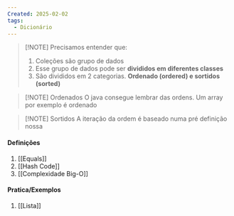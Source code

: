 ```yaml
---
Created: 2025-02-02
tags:
  - Dicionário
---
```



> [!NOTE] Precisamos entender que:
>1. Coleções são grupo de dados
>2. Esse grupo de dados pode ser **divididos em diferentes classes**
>3. São divididos em 2 categorias. **Ordenado (ordered) e sortidos (sorted)**


> [!NOTE] Ordenados
> O java consegue lembrar das ordens. Um array por exemplo é ordenado


> [!NOTE] Sortidos
> A iteração da ordem é baseado numa pré definição nossa

#### Definições
1. [[Equals]]
2. [[Hash Code]]
3. [[Complexidade Big-O]]

#### Pratica/Exemplos

 1. [[Lista]]